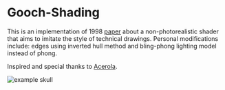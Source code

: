 # Gooch-Shading

This is an implementation of 1998 [paper](https://users.cs.northwestern.edu/~ago820/SIG98/gooch98.pdf) about a non-photorealistic shader that aims to imitate the style of technical drawings. Personal modifications include: edges using inverted hull method and bling-phong lighting model instead of phong. 

Inspired and special thanks to [Acerola](https://www.youtube.com/watch?v=tvKLXbhVBnw).

![example skull](./Examples/Skulls.gif)
